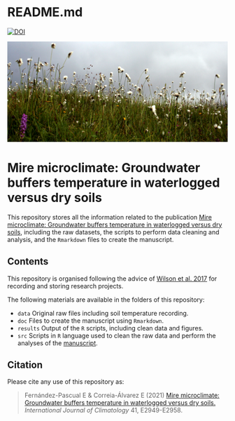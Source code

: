 README.md
================

[![DOI](https://zenodo.org/badge/DOI/10.5281/zenodo.4081418.svg)](https://doi.org/10.5281/zenodo.4081418)

![Alkaline fen in the Cantabrian Mountains](data/Sierra%20Cebolleda.jpg)

# Mire microclimate: Groundwater buffers temperature in waterlogged versus dry soils

This repository stores all the information related to the publication
[Mire microclimate: Groundwater buffers temperature in waterlogged
versus dry soils](https://doi.org/10.1002/joc.6893), including the raw
datasets, the scripts to perform data cleaning and analysis, and the
`Rmarkdown` files to create the manuscript.

## Contents

This repository is organised following the advice of [Wilson et
al. 2017](https://doi.org/10.1371/journal.pcbi.1005510) for recording
and storing research projects.

The following materials are available in the folders of this repository:

  - `data` Original raw files including soil temperature recording.
  - `doc` Files to create the manuscript using `Rmarkdown`.
  - `results` Output of the `R` scripts, including clean data and
    figures.
  - `src` Scripts in `R` language used to clean the raw data and perform
    the analyses of the
    [manuscript](https://github.com/efernandezpascual/mires/blob/master/doc/manuscript.md).

## Citation

Please cite any use of this repository as:

> Fernández-Pascual E & Correia-Álvarez E (2021) [Mire microclimate:
> Groundwater buffers temperature in waterlogged versus dry
> soils.](https://doi.org/10.1002/joc.6893) *International Journal of
> Climatology* 41, E2949-E2958.
